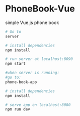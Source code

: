 # PhoneBook-Vue
simple Vue.js phone book

``` bash
# Go to
server

# install dependencies
npm install

# run server at localhost:8090
npm start

#when server is running:
#go to:
phone-book-app

# install dependencies
npm install

# serve app on localhost:8080
npm run dev
```
